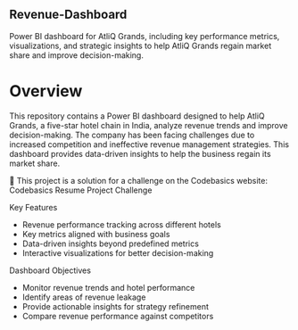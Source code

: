 ## Revenue-Dashboard
Power BI dashboard for AtliQ Grands, including key performance metrics, visualizations, and strategic insights to help AtliQ Grands regain market share and improve decision-making.

# Overview
This repository contains a Power BI dashboard designed to help AtliQ Grands, a five-star hotel chain in India, analyze revenue trends and improve decision-making. The company has been facing challenges due to increased competition and ineffective revenue management strategies. This dashboard provides data-driven insights to help the business regain its market share.

🔹 This project is a solution for a challenge on the Codebasics website:
Codebasics Resume Project Challenge

Key Features
- Revenue performance tracking across different hotels
- Key metrics aligned with business goals
- Data-driven insights beyond predefined metrics
- Interactive visualizations for better decision-making

Dashboard Objectives
- Monitor revenue trends and hotel performance
- Identify areas of revenue leakage
- Provide actionable insights for strategy refinement
- Compare revenue performance against competitors
